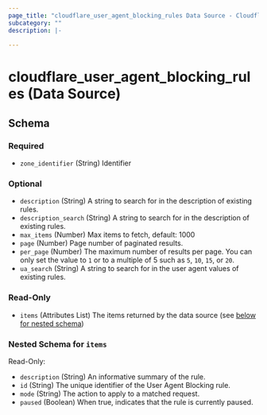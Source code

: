 ```yaml
---
page_title: "cloudflare_user_agent_blocking_rules Data Source - Cloudflare"
subcategory: ""
description: |-
  
---
```


# cloudflare_user_agent_blocking_rules (Data Source)




<!-- schema generated by tfplugindocs -->
## Schema

### Required

- `zone_identifier` (String) Identifier

### Optional

- `description` (String) A string to search for in the description of existing rules.
- `description_search` (String) A string to search for in the description of existing rules.
- `max_items` (Number) Max items to fetch, default: 1000
- `page` (Number) Page number of paginated results.
- `per_page` (Number) The maximum number of results per page. You can only set the value to `1` or to a multiple of 5 such as `5`, `10`, `15`, or `20`.
- `ua_search` (String) A string to search for in the user agent values of existing rules.

### Read-Only

- `items` (Attributes List) The items returned by the data source (see [below for nested schema](#nestedatt--items))

<a id="nestedatt--items"></a>
### Nested Schema for `items`

Read-Only:

- `description` (String) An informative summary of the rule.
- `id` (String) The unique identifier of the User Agent Blocking rule.
- `mode` (String) The action to apply to a matched request.
- `paused` (Boolean) When true, indicates that the rule is currently paused.


